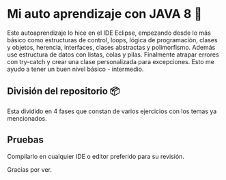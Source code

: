 # Mi auto aprendizaje con JAVA 8 🚀

Este autoaprendizaje lo hice en el IDE Eclipse, empezando desde lo más básico como estructuras de control, loops, lógica de programación, clases y objetos, herencia, interfaces, clases abstractas y polimorfismo.
Además use estructura de datos con listas, colas y pilas. Finalmente atrapar errores con try-catch y crear una clase personalizada para excepciones.
Esto me ayudo a tener un buen nivel básico - intermedio.

## División del repositorio 📦

Esta dividido en 4 fases que constan de varios ejercicios con los temas ya mencionados.

## Pruebas

Compilarlo en cualquier IDE o editor preferido para su revisión.

Gracias por ver.
